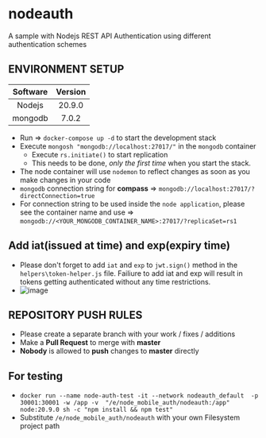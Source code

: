 # nodeauth
A sample with Nodejs REST API Authentication using different authentication schemes

## ENVIRONMENT SETUP

| Software   | Version |
| :--------: | :-----: |
| Nodejs     |  20.9.0 |
| mongodb    |  7.0.2  |

- Run => `docker-compose up -d` to start the development stack
- Execute `mongosh "mongodb://localhost:27017/"` in the `mongodb` container
  - Execute `rs.initiate()` to start replication
  - This needs to be done, *only the first time* when you start the stack.
- The node container will use `nodemon` to reflect changes as soon as you make changes in your code
- `mongodb` connection string for **compass** => `mongodb://localhost:27017/?directConnection=true`
- For connection string to be used inside the `node application`, please see the container name and use => `mongodb://<YOUR_MONGODB_CONTAINER_NAME>:27017/?replicaSet=rs1`

## Add iat(issued at time) and exp(expiry time)

- Please don't forget to add `iat` and `exp` to `jwt.sign()` method in the `helpers\token-helper.js` file. Failiure to add iat and exp will result in tokens getting authenticated without any time restrictions.
- ![image](https://github.com/teamcustombranex/nodeauth/assets/148888216/ea09fbf7-523a-43b7-ba75-b1184b8958c1)


## REPOSITORY PUSH RULES

- Please create a separate branch with your work / fixes / additions
- Make a **Pull Request** to merge with **master**
- **Nobody** is allowed to **push** changes to **master** directly

## For testing

- `docker run --name node-auth-test -it --network nodeauth_default  -p 30001:30001 -w /app -v  "/e/node_mobile_auth/nodeauth:/app" node:20.9.0 sh -c "npm install && npm test"`
- Substitute `/e/node_mobile_auth/nodeauth` with your own Filesystem project path
